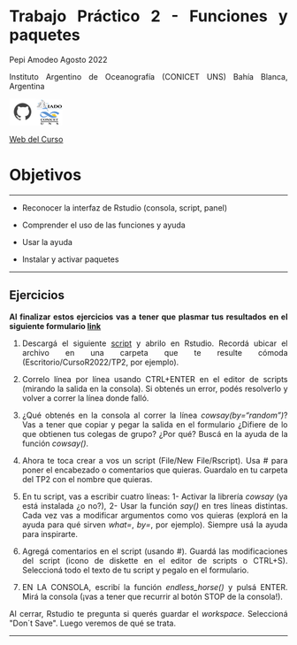 Trabajo Práctico 2 - Funciones y paquetes
================
Pepi Amodeo
Agosto 2022

<!--SETUP-->
<style> body {text-align: justify} </style>
<!--SOCIAL LINKS-->

Instituto Argentino de Oceanografía (CONICET UNS) Bahía Blanca,
Argentina

[![icon_github](./img/icon_github.png)](https://github.com/pepiamodeo)![icon_IADO](./img/logo_iado_2019_negro.png)

[Web del Curso](https://pepiamodeo.github.io/cursotallerIADO/)

# Objetivos

------------------------------------------------------------------------

-   Reconocer la interfaz de Rstudio (consola, script, panel)

-   Comprender el uso de las funciones y ayuda

-   Usar la ayuda

-   Instalar y activar paquetes

------------------------------------------------------------------------

## Ejercicios

**Al finalizar estos ejercicios vas a tener que plasmar tus resultados
en el siguiente formulario [link](https://forms.gle/UnxV9xCZ9yUrCCd56)**

1)  Descargá el siguiente
    [script](https://pepiamodeo.github.io/cursotallerIADO/TPs/scripts/TP2_ejercicio.R)
    y abrilo en Rstudio. Recordá ubicar el archivo en una carpeta que te
    resulte cómoda (Escritorio/CursoR2022/TP2, por ejemplo).

2)  Correlo línea por línea usando CTRL+ENTER en el editor de scripts
    (mirando la salida en la consola). Si obtenés un error, podés
    resolverlo y volver a correr la línea donde falló.

3)  ¿Qué obtenés en la consola al correr la línea *cowsay(by=“random”)*?
    Vas a tener que copiar y pegar la salida en el formulario ¿Difiere
    de lo que obtienen tus colegas de grupo? ¿Por qué? Buscá en la ayuda
    de la función *cowsay()*.

4)  Ahora te toca crear a vos un script (File/New File/Rscript). Usa \#
    para poner el encabezado o comentarios que quieras. Guardalo en tu
    carpeta del TP2 con el nombre que quieras.

5)  En tu script, vas a escribir cuatro líneas: 1- Activar la librería
    *cowsay* (ya está instalada ¿o no?), 2- Usar la función *say()* en
    tres líneas distintas. Cada vez vas a modificar argumentos como vos
    quieras (explorá en la ayuda para qué sirven *what=*, *by=*, por
    ejemplo). Siempre usá la ayuda para inspirarte.

6)  Agregá comentarios en el script (usando \#). Guardá las
    modificaciones del script (icono de diskette en el editor de scripts
    o CTRL+S). Seleccioná todo el texto de tu script y pegalo en el
    formulario.

7)  EN LA CONSOLA, escribí la función *endless_horse()* y pulsá ENTER. Mirá la
    consola (¡vas a tener que recurrir al botón STOP de la consola!).
    
Al cerrar, Rstudio te pregunta si querés guardar el *workspace*. Seleccioná "Don´t Save". Luego veremos de qué se trata.

------------------------------------------------------------------------
